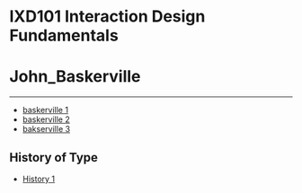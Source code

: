 IXD101 Interaction Design Fundamentals
======================================

# John_Baskerville 
------------------
- [baskerville 1](https://elliethompson.github.io/john_baskerville/johnbaskerville_version1.html)
- [baskerville 2](https://elliethompson.github.io/john_baskerville/johnbaskervill_version2.html)
- [bakserville 3](https://elliethompson.github.io/john_baskerville/johnbaskerville_version3.html)


History of Type
---------------
- [History 1](https://elliethompson.github.io/john_baskerville/history%20of%20type.html)